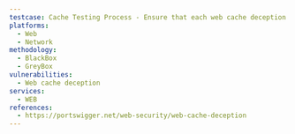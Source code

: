 ```yaml
---
testcase: Cache Testing Process - Ensure that each web cache deception test against the Web (HTTP/HTTPS) service includes a cachebuster (e.g., unique query param) to force fresh server-side evaluation, preventing interference from prior cached results
platforms: 
  - Web
  - Network
methodology: 
  - BlackBox
  - GreyBox
vulnerabilities:
  - Web cache deception
services:
  - WEB
references:
  - https://portswigger.net/web-security/web-cache-deception
---
```

